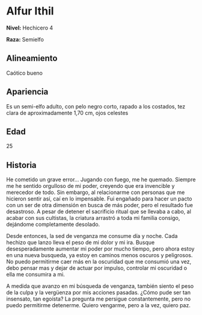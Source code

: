 # Alfur Ithil

**Nivel:** Hechicero 4

**Raza:** Semielfo

## Alineamiento
Caótico bueno

## Apariencia
Es un semi-elfo adulto, con pelo negro corto, rapado a los costados, tez clara de aproximadamente 1,70 cm, ojos celestes

## Edad
25

## Historia
He cometido un grave error... Jugando con fuego, me he quemado. Siempre me he sentido orgulloso de mi poder, creyendo que era invencible y merecedor de todo. Sin embargo, al relacionarme con personas que me hicieron sentir así, caí en lo impensable. Fui engañado para hacer un pacto con un ser de otra dimensión en busca de más poder, pero el resultado fue desastroso. A pesar de detener el sacrificio ritual que se llevaba a cabo, al acabar con sus cultistas, la criatura arrastró a toda mi familia consigo, dejándome completamente desolado.

Desde entonces, la sed de venganza me consume día y noche. Cada hechizo que lanzo lleva el peso de mi dolor y mi ira. Busque desesperadamente aumentar mi poder por mucho tiempo, pero ahora estoy en una nueva busqueda, ya estoy en caminos menos oscuros y peligrosos. No puedo permitirme caer más en la oscuridad que me consumió una vez, debo pensar mas y dejar de actuar por impulso, controlar mi oscuridad o ella me consumira a mi.

A medida que avanzo en mi búsqueda de venganza, también siento el peso de la culpa y la vergüenza por mis acciones pasadas. ¿Cómo pude ser tan insensato, tan egoísta? La pregunta me persigue constantemente, pero no puedo permitirme detenerme. Quiero vengarme, pero a la vez, quiero paz.

